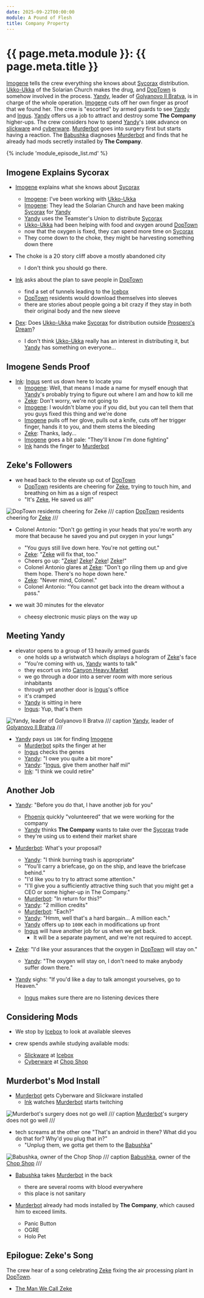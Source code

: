 ```yaml
---
date: 2025-09-22T00:00:00
module: A Pound of Flesh
title: Company Property
---
```

# {{ page.meta.module }}: {{ page.meta.title }}

[Imogene](imogene-kane.md) tells the crew everything she knows about [Sycorax](sycorax.md) distribution.
[Ukko-Ukka](ukko-ukka.md) of the Solarian Church makes the drug, and [DopTown](doptown.md) is somehow involved in the process.
[Yandy](yandy.md), leader of [Golyanovo Il Bratva](bratva.md), is in charge of the whole operation.
[Imogene](imogene-kane.md) cuts off her own finger as proof that we found her.
The crew is "escorted" by armed guards to see [Yandy](yandy.md) and [Ingus](ingus.md).
[Yandy](yandy.md) offers us a job to attract and destroy some **The Company** higher-ups.
The crew considers how to spend [Yandy](yandy.md)'s `100K` advance on [slickware](icebox.md#slickware) and [cyberware](chop-shop.md#cyberware).
[Murderbot](murderbot-v2.md) goes into surgery first but starts having a reaction.
The [Babushka](babushka.md) diagnoses [Murderbot](murderbot-v2.md) and finds that he already had mods secretly installed by **The Company**.

<!-- more -->

{% include 'module_episode_list.md' %}

## Imogene Explains Sycorax

- [Imogene](imogene-kane.md) explains what she knows about [Sycorax](sycorax.md)
    - [Imogene](imogene-kane.md): I've been working with [Ukko-Ukka](ukko-ukka.md)
    - [Imogene](imogene-kane.md): They lead the Solarian Church and have been making [Sycorax](sycorax.md) for [Yandy](yandy.md)
    - [Yandy](yandy.md) uses the Teamster's Union to distribute [Sycorax](sycorax.md)
    - [Ukko-Ukka](ukko-ukka.md) had been helping with food and oxygen around [DopTown](doptown.md)
    - now that the oxygen is fixed, they can spend more time on [Sycorax](sycorax.md)
    - They come down to the choke, they might be harvesting something down there
- The choke is a 20 story cliff above a mostly abandoned city
    - I don't think you should go there.

- [Ink](ink.md) asks about the plan to save people in [DopTown](doptown.md)
    - find a set of tunnels leading to the [Icebox](icebox.md)
    - [DopTown](doptown.md) residents would download themselves into sleeves
    - there are stories about people going a bit crazy if they stay in both their original body and the new sleeve

- [Dex](dex-miro.md): Does [Ukko-Ukka](ukko-ukka.md) make [Sycorax](sycorax.md) for distribution outside [Prospero's Dream](/places/prosperos-dream/index.md)?
    - I don't think [Ukko-Ukka](ukko-ukka.md) really has an interest in distributing it, but [Yandy](yandy.md) has something on everyone...

## Imogene Sends Proof

- [Ink](ink.md): [Ingus](ingus.md) sent us down here to locate you
    - [Imogene](imogene-kane.md): Well, that means I made a name for myself enough that [Yandy](yandy.md)'s probably trying to figure out where I am and how to kill me
    - [Zeke](zeke-sinclair.md): Don't worry, we're not going to
    - [Imogene](imogene-kane.md): I wouldn't blame you if you did, but you can tell them that you guys fixed this thing and we're done
    - [Imogene](imogene-kane.md) pulls off her glove, pulls out a knife, cuts off her trigger finger, hands it to you, and them stems the bleeding
    - [Zeke](zeke-sinclair.md): Thanks, lady...
    - [Imogene](imogene-kane.md) goes a bit pale: "They'll know I'm done fighting"
    - [Ink](ink.md) hands the finger to [Murderbot](murderbot-v2.md)

## Zeke's Followers

- we head back to the elevate up out of [DopTown](doptown.md)
    - [DopTown](doptown.md) residents are cheering for [Zeke](zeke-sinclair.md), trying to touch him, and breathing on him as a sign of respect
    - "It's [Zeke](zeke-sinclair.md), He saved us all!"

![DopTown residents cheering for Zeke](./zeke-followers.png)
/// caption
[DopTown](doptown.md) residents cheering for [Zeke](zeke-sinclair.md)
///

- Colonel Antonio: "Don't go getting in your heads that you're worth any more that because he saved you and put oxygen in your lungs"
    - "You guys still live down here. You're not getting out."
    - [Zeke](zeke-sinclair.md): "[Zeke](zeke-sinclair.md) will fix that, too."
    - Cheers go up: "[Zeke](zeke-sinclair.md)! [Zeke](zeke-sinclair.md)! [Zeke](zeke-sinclair.md)! [Zeke](zeke-sinclair.md)!"
    - Colonel Antonio glares at [Zeke](zeke-sinclair.md): "Don't go riling them up and give them hope. There's no hope down here."
    - [Zeke](zeke-sinclair.md): "Never mind, Colonel."
    - Colonel Antonio: "You cannot get back into the dream without a pass."

- we wait 30 minutes for the elevator
    - cheesy electronic music plays on the way up

## Meeting Yandy

- elevator opens to a group of 13 heavily armed guards
    - one holds up a wristwatch which displays a hologram of [Zeke](zeke-sinclair.md)'s face
    - "You're coming with us, [Yandy](yandy.md) wants to talk"
    - they escort us into [Canyon Heavy.Market](canyon-heavy-market.md)
    - we go through a door into a server room with more serious inhabitants
    - through yet another door is [Ingus](ingus.md)'s office
    - it's cramped
    - [Yandy](yandy.md) is sitting in here
    - [Ingus](ingus.md): Yup, that's them

![Yandy, leader of Golyanovo Il Bratva](yandy.png)
/// caption
[Yandy](yandy.md), leader of [Golyanovo Il Bratva](bratva.md)
///

- [Yandy](yandy.md) pays us `10K` for finding [Imogene](imogene-kane.md)
    - [Murderbot](murderbot-v2.md) spits the finger at her
    - [Ingus](ingus.md) checks the genes
    - [Yandy](yandy.md): "I owe you quite a bit more"
    - [Yandy](yandy.md): "[Ingus](ingus.md), give them another half mil"
    - [Ink](ink.md): "I think we could retire"

## Another Job

- [Yandy](yandy.md): "Before you do that, I have another job for you"
    - [Phoenix](phoenix-dunright.md) quickly "volunteered" that we were working for the company
    - [Yandy](yandy.md) thinks **The Company** wants to take over the [Sycorax](sycorax.md) trade
    - they're using us to extend their market share

- [Murderbot](murderbot-v2.md): What's your proposal?
    - [Yandy](yandy.md): "I think burning trash is appropriate"
    - "You'll carry a briefcase, go on the ship, and leave the briefcase behind."
    - "I'd like you to try to attract some attention."
    - "I'll give you a sufficiently attractive thing such that you might get a CEO or some higher-up in The Company."
    - [Murderbot](murderbot-v2.md): "In return for this?"
    - [Yandy](yandy.md): "2 million credits"
    - [Murderbot](murderbot-v2.md): "Each?"
    - [Yandy](yandy.md): "Hmm, well that's a hard bargain... A million each."
    - [Yandy](yandy.md) offers up to `100K` each in modifications up front
    - [Ingus](ingus.md) will have another job for us when we get back.
        - It will be a separate payment, and we're not required to accept.

- [Zeke](zeke-sinclair.md): "I'd like your assurances that the oxygen in [DopTown](doptown.md) will stay on."
    - [Yandy](yandy.md): "The oxygen will stay on, I don't need to make anybody suffer down there."

- [Yandy](yandy.md) sighs: "If you'd like a day to talk amongst yourselves, go to Heaven."
    - [Ingus](ingus.md) makes sure there are no listening devices there

## Considering Mods

- We stop by [Icebox](icebox.md) to look at available sleeves

- crew spends awhile studying available mods:
    - [Slickware](icebox.md#slickware) at [Icebox](icebox.md)
    - [Cyberware](chop-shop.md#cyberware) at [Chop Shop](chop-shop.md)

## Murderbot's Mod Install

- [Murderbot](murderbot-v2.md) gets Cyberware and Slickware installed
    - [Ink](ink.md) watches [Murderbot](murderbot-v2.md) starts twitching

![Murderbot's surgery does not go well](./murderbot-surgery.png)
/// caption
[Murderbot](murderbot-v2.md)'s surgery does not go well
///

- tech screams at the other one "That's an android in there? What did you do that for? Why'd you plug that in?"
    - "Unplug them, we gotta get them to the [Babushka](babushka.md)"

![Babushka, owner of the Chop Shop](babushka.png)
/// caption
[Babushka](babushka.md), owner of the [Chop Shop](chop-shop.md)
///

- [Babushka](babushka.md) takes [Murderbot](murderbot-v2.md) in the back
    - there are several rooms with blood everywhere
    - this place is not sanitary

- [Murderbot](murderbot-v2.md) already had mods installed by **The Company**, which caused him to exceed limits.
    - Panic Button
    - OGRE
    - Holo Pet

## Epilogue: Zeke's Song

The crew hear of a song celebrating [Zeke](zeke-sinclair.md) fixing the air processing plant in [DopTown](doptown.md).

- [The Man We Call Zeke](TheManWeCallZeke.mp3)
